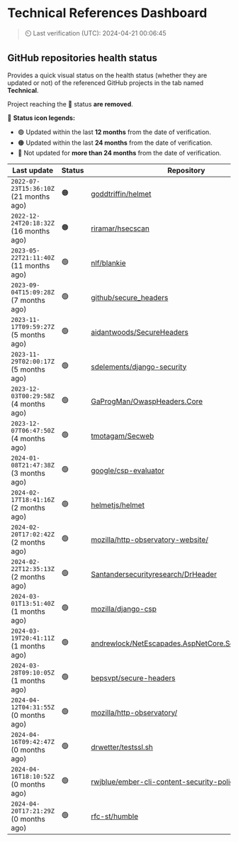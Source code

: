 
# Technical References Dashboard

> :timer_clock: Last verification (UTC): 2024-04-21 00:06:45

## GitHub repositories health status

Provides a quick visual status on the health status (whether they are updated or not) of the referenced GitHub projects in the tab named **Technical**.

Project reaching the :red_circle: status **are removed**.

:speech_balloon: **Status icon legends:**

* :green_circle: Updated within the last **12 months** from the date of verification.
* :orange_circle: Updated within the last **24 months** from the date of verification.
* :red_circle: Not updated for **more than 24 months** from the date of verification.

| Last update | Status | Repository |
| --- | --- | --- |
| `2022-07-23T15:36:10Z` (21 months ago) | :orange_circle: | [goddtriffin/helmet](https://github.com/goddtriffin/helmet) |
| `2022-12-24T20:18:32Z` (16 months ago) | :orange_circle: | [riramar/hsecscan](https://github.com/riramar/hsecscan) |
| `2023-05-22T21:11:40Z` (11 months ago) | :green_circle: | [nlf/blankie](https://github.com/nlf/blankie) |
| `2023-09-04T15:09:28Z` (7 months ago) | :green_circle: | [github/secure_headers](https://github.com/github/secure_headers) |
| `2023-11-17T09:59:27Z` (5 months ago) | :green_circle: | [aidantwoods/SecureHeaders](https://github.com/aidantwoods/SecureHeaders) |
| `2023-11-29T02:00:17Z` (5 months ago) | :green_circle: | [sdelements/django-security](https://github.com/sdelements/django-security) |
| `2023-12-03T00:29:58Z` (4 months ago) | :green_circle: | [GaProgMan/OwaspHeaders.Core](https://github.com/GaProgMan/OwaspHeaders.Core) |
| `2023-12-07T06:47:50Z` (4 months ago) | :green_circle: | [tmotagam/Secweb](https://github.com/tmotagam/Secweb) |
| `2024-01-08T21:47:38Z` (3 months ago) | :green_circle: | [google/csp-evaluator](https://github.com/google/csp-evaluator) |
| `2024-02-17T18:41:16Z` (2 months ago) | :green_circle: | [helmetjs/helmet](https://github.com/helmetjs/helmet) |
| `2024-02-20T17:02:42Z` (2 months ago) | :green_circle: | [mozilla/http-observatory-website/](https://github.com/mozilla/http-observatory-website/) |
| `2024-02-22T12:35:13Z` (2 months ago) | :green_circle: | [Santandersecurityresearch/DrHeader](https://github.com/Santandersecurityresearch/DrHeader) |
| `2024-03-01T13:51:40Z` (1 months ago) | :green_circle: | [mozilla/django-csp](https://github.com/mozilla/django-csp) |
| `2024-03-19T20:41:11Z` (1 months ago) | :green_circle: | [andrewlock/NetEscapades.AspNetCore.SecurityHeaders](https://github.com/andrewlock/NetEscapades.AspNetCore.SecurityHeaders) |
| `2024-03-28T09:10:05Z` (1 months ago) | :green_circle: | [bepsvpt/secure-headers](https://github.com/bepsvpt/secure-headers) |
| `2024-04-12T04:31:55Z` (0 months ago) | :green_circle: | [mozilla/http-observatory/](https://github.com/mozilla/http-observatory/) |
| `2024-04-16T09:42:47Z` (0 months ago) | :green_circle: | [drwetter/testssl.sh](https://github.com/drwetter/testssl.sh) |
| `2024-04-16T18:10:52Z` (0 months ago) | :green_circle: | [rwjblue/ember-cli-content-security-policy/](https://github.com/rwjblue/ember-cli-content-security-policy/) |
| `2024-04-20T17:21:29Z` (0 months ago) | :green_circle: | [rfc-st/humble](https://github.com/rfc-st/humble) |

